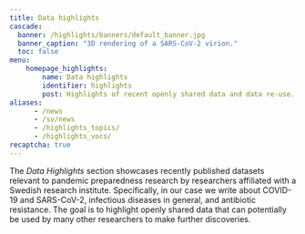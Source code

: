 ```yaml
---
title: Data highlights
cascade:
  banner: /highlights/banners/default_banner.jpg
  banner_caption: "3D rendering of a SARS-CoV-2 virion."
  toc: false
menu:
    homepage_highlights:
        name: Data highlights
        identifier: highlights
        post: Highlights of recent openly shared data and data re-use. <a href="/highlights/">See all highlights <i class="bi bi-arrow-right-circle-fill"></i></a>
aliases:
      - /news
      - /sv/news
      - /highlights_topics/
      - /highlights_vocs/
recaptcha: true
---
```


The *Data Highlights* section showcases recently published datasets relevant to pandemic preparedness research by researchers affiliated with a Swedish research institute. Specifically, in our case we write about COVID-19 and SARS-CoV-2, infectious diseases in general, and antibiotic resistance. The goal is to highlight openly shared data that can potentially be used by many other researchers to make further discoveries.
